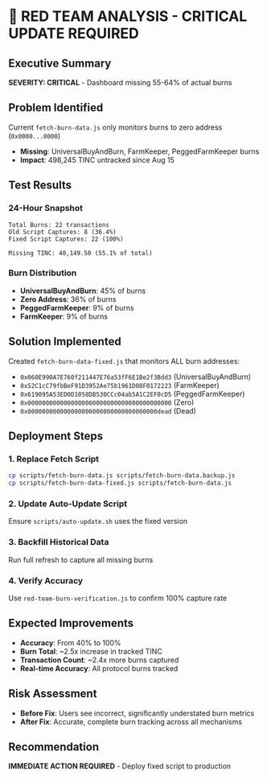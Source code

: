 # 🔴 RED TEAM ANALYSIS - CRITICAL UPDATE REQUIRED

## Executive Summary
**SEVERITY: CRITICAL** - Dashboard missing 55-64% of actual burns

## Problem Identified
Current `fetch-burn-data.js` only monitors burns to zero address (`0x0000...0000`)
- **Missing**: UniversalBuyAndBurn, FarmKeeper, PeggedFarmKeeper burns
- **Impact**: 498,245 TINC untracked since Aug 15

## Test Results

### 24-Hour Snapshot
```
Total Burns: 22 transactions
Old Script Captures: 8 (36.4%)
Fixed Script Captures: 22 (100%)

Missing TINC: 40,149.50 (55.1% of total)
```

### Burn Distribution
- **UniversalBuyAndBurn**: 45% of burns
- **Zero Address**: 36% of burns  
- **PeggedFarmKeeper**: 9% of burns
- **FarmKeeper**: 9% of burns

## Solution Implemented
Created `fetch-burn-data-fixed.js` that monitors ALL burn addresses:
- `0x060E990A7E760f211447E76a53fF6E1Be2f3Bdd3` (UniversalBuyAndBurn)
- `0x52C1cC79fbBeF91D3952Ae75b1961D08F0172223` (FarmKeeper)
- `0x619095A53ED0D1058DB530CCc04ab5A1C2EF0cD5` (PeggedFarmKeeper)
- `0x0000000000000000000000000000000000000000` (Zero)
- `0x000000000000000000000000000000000000dead` (Dead)

## Deployment Steps

### 1. Replace Fetch Script
```bash
cp scripts/fetch-burn-data.js scripts/fetch-burn-data.backup.js
cp scripts/fetch-burn-data-fixed.js scripts/fetch-burn-data.js
```

### 2. Update Auto-Update Script
Ensure `scripts/auto-update.sh` uses the fixed version

### 3. Backfill Historical Data
Run full refresh to capture all missing burns

### 4. Verify Accuracy
Use `red-team-burn-verification.js` to confirm 100% capture rate

## Expected Improvements
- **Accuracy**: From 40% to 100%
- **Burn Total**: ~2.5x increase in tracked TINC
- **Transaction Count**: ~2.4x more burns captured
- **Real-time Accuracy**: All protocol burns tracked

## Risk Assessment
- **Before Fix**: Users see incorrect, significantly understated burn metrics
- **After Fix**: Accurate, complete burn tracking across all mechanisms

## Recommendation
**IMMEDIATE ACTION REQUIRED** - Deploy fixed script to production